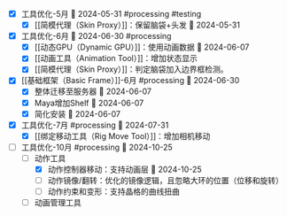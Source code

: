 - [x] 工具优化-5月 📅 2024-05-31 #processing #testing
	- [x] [[简模代理（Skin Proxy）]]：保留脑袋+头发 📅 2024-05-31

- [x] 工具优化-6月 📅 2024-06-30 #processing 
	- [x] [[动态GPU（Dynamic GPU）]]：使用动画数据 📅 2024-06-07
	- [x] [[动画工具（Animation Tool）]]：增加状态显示
	- [x] [[简模代理（Skin Proxy）]]：判定脑袋加入边界框检测。

- [x] [[基础框架（Basic Frame）]]-6月 #processing 📅 2024-06-30
	- [x] 整体迁移至服务器 📅 2024-06-07
	- [x] Maya增加Shelf 📅 2024-06-07
	- [x] 简化安装 📅 2024-06-07

- [x] 工具优化-7月 #processing 📅 2024-07-31
	- [x] [[绑定移动工具（Rig Move Tool）]]：增加相机移动

- [ ] 工具优化-10月 #processing 📅 2024-10-25
	- [ ] 动作工具
		- [x] 动作控制器移动：支持动画层 📅 2024-10-25
		- [ ] 动作镜像/翻转：优化的镜像逻辑，且忽略大环的位置（位移和旋转）
		- [ ] 动作约束和变形：支持晶格的曲线扭曲
	- [ ] 动画管理工具